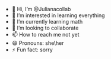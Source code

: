 - 👋 Hi, I’m @Julianacollab
- 👀 I’m interested in learning everything
- 🌱 I’m currently learning math
- 💞️ I’m looking to collaborate 
- 📫 How to reach me not yet
- 😄 Pronouns: she\her
- ⚡ Fun fact: sorry

<!---
Julianacollab/Julianacollab is a ✨ special ✨ repository because its `README.md` (this file) appears on your GitHub profile.
You can click the Preview link to take a look at your changes.
--->

